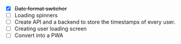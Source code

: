 - [x] ~~Date format switcher~~
- [ ] Loading spinners
- [ ] Create API and a backend to store the timestamps of every user.
- [ ] Creating user loading screen
- [ ] Convert into a PWA